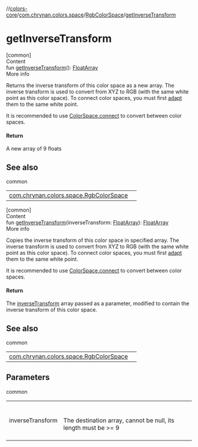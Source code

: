 //[colors-core](../../../index.md)/[com.chrynan.colors.space](../index.md)/[RgbColorSpace](index.md)/[getInverseTransform](get-inverse-transform.md)



# getInverseTransform  
[common]  
Content  
fun [getInverseTransform](get-inverse-transform.md)(): [FloatArray](https://kotlinlang.org/api/latest/jvm/stdlib/kotlin/-float-array/index.html)  
More info  


Returns the inverse transform of this color space as a new array. The inverse transform is used to convert from XYZ to RGB (with the same white point as this color space). To connect color spaces, you must first [adapt](../adapt.md) them to the same white point.



It is recommended to use [ColorSpace.connect](../connect.md) to convert between color spaces.



#### Return  


A new array of 9 floats



## See also  
  
common  
  
| | |
|---|---|
| <a name="com.chrynan.colors.space/RgbColorSpace/getInverseTransform/#/PointingToDeclaration/"></a>[com.chrynan.colors.space.RgbColorSpace](get-transform.md)| <a name="com.chrynan.colors.space/RgbColorSpace/getInverseTransform/#/PointingToDeclaration/"></a>|
  
  


[common]  
Content  
fun [getInverseTransform](get-inverse-transform.md)(inverseTransform: [FloatArray](https://kotlinlang.org/api/latest/jvm/stdlib/kotlin/-float-array/index.html)): [FloatArray](https://kotlinlang.org/api/latest/jvm/stdlib/kotlin/-float-array/index.html)  
More info  


Copies the inverse transform of this color space in specified array. The inverse transform is used to convert from XYZ to RGB (with the same white point as this color space). To connect color spaces, you must first [adapt](../adapt.md) them to the same white point.



It is recommended to use [ColorSpace.connect](../connect.md) to convert between color spaces.



#### Return  


The [inverseTransform](get-inverse-transform.md) array passed as a parameter, modified to contain the inverse transform of this color space.



## See also  
  
common  
  
| | |
|---|---|
| <a name="com.chrynan.colors.space/RgbColorSpace/getInverseTransform/#kotlin.FloatArray/PointingToDeclaration/"></a>[com.chrynan.colors.space.RgbColorSpace](get-transform.md)| <a name="com.chrynan.colors.space/RgbColorSpace/getInverseTransform/#kotlin.FloatArray/PointingToDeclaration/"></a>|
  


## Parameters  
  
common  
  
| | |
|---|---|
| <a name="com.chrynan.colors.space/RgbColorSpace/getInverseTransform/#kotlin.FloatArray/PointingToDeclaration/"></a>inverseTransform| <a name="com.chrynan.colors.space/RgbColorSpace/getInverseTransform/#kotlin.FloatArray/PointingToDeclaration/"></a><br><br>The destination array, cannot be null, its length must be >= 9<br><br>|
  
  



